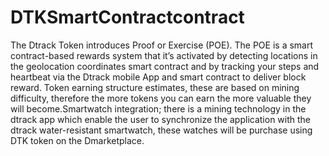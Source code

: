 # DTKSmartContractcontract
The Dtrack Token introduces Proof or Exercise (POE). The POE is a smart contract-based rewards system that it’s activated by detecting locations in the geolocation coordinates smart contract and by tracking your steps and heartbeat via the Dtrack mobile App and smart contract to deliver block reward. Token earning structure estimates, these are based on mining difficulty, therefore the more tokens you can earn the more valuable they will become.Smartwatch integration; there is a mining technology in the dtrack app which enable the user to synchronize the application with the dtrack water-resistant smartwatch, these watches will be purchase using DTK token on the Dmarketplace.
